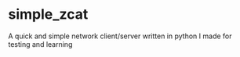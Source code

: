 # simple_zcat
A quick and simple network client/server written in python I made for testing and learning
